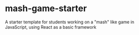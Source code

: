 # mash-game-starter
A starter template for students working on a "mash" like game in JavaScript, using React as a basic framework
